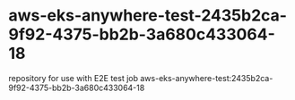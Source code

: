 # aws-eks-anywhere-test-2435b2ca-9f92-4375-bb2b-3a680c433064-18
repository for use with E2E test job aws-eks-anywhere-test:2435b2ca-9f92-4375-bb2b-3a680c433064-18
